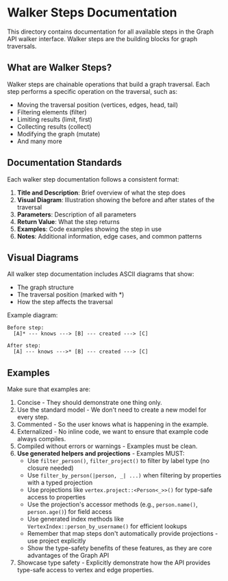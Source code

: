# Walker Steps Documentation

This directory contains documentation for all available steps in the Graph API walker interface. Walker steps are the
building blocks for graph traversals.

## What are Walker Steps?

Walker steps are chainable operations that build a graph traversal. Each step performs a specific operation on the
traversal, such as:

- Moving the traversal position (vertices, edges, head, tail)
- Filtering elements (filter)
- Limiting results (limit, first)
- Collecting results (collect)
- Modifying the graph (mutate)
- And many more

## Documentation Standards

Each walker step documentation follows a consistent format:

1. **Title and Description**: Brief overview of what the step does
2. **Visual Diagram**: Illustration showing the before and after states of the traversal
3. **Parameters**: Description of all parameters
4. **Return Value**: What the step returns
5. **Examples**: Code examples showing the step in use
6. **Notes**: Additional information, edge cases, and common patterns

## Visual Diagrams

All walker step documentation includes ASCII diagrams that show:

- The graph structure
- The traversal position (marked with *)
- How the step affects the traversal

Example diagram:

```bob
Before step:
  [A]* --- knows ---> [B] --- created ---> [C]

After step:
  [A] --- knows --->* [B] --- created ---> [C]
```

## Examples

Make sure that examples are:

1. Concise - They should demonstrate one thing only.
2. Use the standard model - We don't need to create a new model for every step.
3. Commented - So the user knows what is happening in the example.
4. Externalized - No inline code, we want to ensure that example code always compiles.
5. Compiled without errors or warnings - Examples must be clean.
6. **Use generated helpers and projections** - Examples MUST:
   - Use `filter_person()`, `filter_project()` to filter by label type (no closure needed)
   - Use `filter_by_person(|person, _| ...)` when filtering by properties with a typed projection
   - Use projections like `vertex.project::<Person<_>>()` for type-safe access to properties 
   - Use the projection's accessor methods (e.g., `person.name()`, `person.age()`) for field access
   - Use generated index methods like `VertexIndex::person_by_username()` for efficient lookups
   - Remember that map steps don't automatically provide projections - use project explicitly
   - Show the type-safety benefits of these features, as they are core advantages of the Graph API
7. Showcase type safety - Explicitly demonstrate how the API provides type-safe access to vertex and edge properties.
